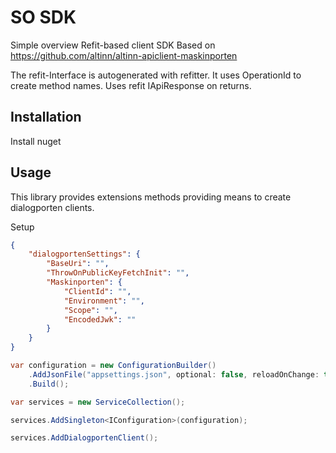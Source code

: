 # SO SDK

Simple overview
Refit-based client SDK Based on https://github.com/altinn/altinn-apiclient-maskinporten

The refit-Interface is autogenerated with refitter. It uses OperationId to create method names.
Uses refit IApiResponse on returns.

## Installation

Install nuget

## Usage

This library provides extensions methods providing means to create dialogporten clients.

Setup

```json
{
    "dialogportenSettings": {
        "BaseUri": "",
        "ThrowOnPublicKeyFetchInit": "",
        "Maskinporten": {
            "ClientId": "",
            "Environment": "",
            "Scope": "",
            "EncodedJwk": ""
        }
    }
}
```

```C#
var configuration = new ConfigurationBuilder()
    .AddJsonFile("appsettings.json", optional: false, reloadOnChange: true)
    .Build();

var services = new ServiceCollection();

services.AddSingleton<IConfiguration>(configuration);

services.AddDialogportenClient();
```
